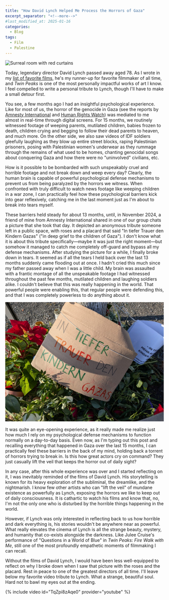 ```yaml
---
title: "How David Lynch Helped Me Process the Horrors of Gaza"
excerpt_separator: "<!--more-->"
#last_modified_at: 2025-01-16
categories:
  - Blog
tags:
  - Film
  - Palestine
---
```


![Surreal room with red curtains](https://image.tmdb.org/t/p/original/2Qjk85myPEynh19CGzOE4PMYjjn.jpg)

Today, legendary director David Lynch passed away aged 78. As I wrote in my <a href="https://janedoe941.github.io/cafealpha/blog/top-films/" target="_blank" rel="noopener noreferrer">list of favorite films</a>, he's my runner-up for favorite filmmaker of all time, and *Twin Peaks* is one of the most personally impactful works of art I know. I feel compelled to write a personal tribute to Lynch, though I'll have to make a small detour first.

You see, a few months ago I had an insightful psychological experience. Like for most of us, the horror of the genocide in Gaza (see the reports by <a href="https://www.amnesty.org/en/latest/news/2024/12/amnesty-international-concludes-israel-is-committing-genocide-against-palestinians-in-gaza/" target="_blank" rel="noopener noreferrer">Amnesty International</a> and <a href="https://www.hrw.org/news/2024/12/19/israels-crime-extermination-acts-genocide-gaza" target="_blank" rel="noopener noreferrer">Human Rights Watch</a>) was mediated to me almost in real-time through digital screens. For 15 months, we routinely witnessed footage of weeping parents, mutilated children, babies frozen to death, children crying and begging to follow their dead parents to heaven, and much more. On the other side, we also saw videos of IDF soldiers gleefully laughing as they blow up entire street blocks, raping Palestinian prisoners, posing with Palestinian women's underwear</a> as they rummage through the remains of what used to be homes, chanting genocidal songs about conquering Gaza and how there were no "uninvolved" civilians, etc.

How is it possible to be bombarded with such unspeakably cruel and horrible footage and not break down and weep every day? Clearly, the human brain is capable of powerful psychological defense mechanisms to prevent us from being paralyzed by the horrors we witness. When confronted with truly difficult to watch news footage like weeping children in a war zone, I can practically feel how these psychological barriers kick into gear reflexively, catching me in the last moment just as I'm about to break into tears myself.

These barriers held steady for about 13 months, until, in November 2024, a friend of mine from Amnesty International shared in one of our group chats a picture that she took that day. It depicted an anonymous tribute someone left in a public space, with roses and a placard that said "In tiefer Trauer den Kindern Gazas" ("in deep grief to the children of Gaza"). I don't know what it is about this tribute specifically—maybe it was just the right moment—but somehow it managed to catch me completely off-guard and bypass all my defense mechanisms. After studying the picture for a while, I finally broke down in tears. It seemed as if all the tears I held back over the last 13 months suddenly came flooding out at once. I hadn't cried this much since my father passed away when I was a little child. My brain was assaulted with a frantic montage of all the unspeakable footage I had witnessed throughout the past few months, mutilated children and laughing soldiers alike. I couldn't believe that this was really happening in the world. That powerful people were enabling this, that regular people were defending this, and that I was completely powerless to do anything about it.

![In tiefer Trauer den Kindern Gazas](../assets/images/gaza-tribute.jpeg)

It was quite an eye-opening experience, as it really made me realize just how much I rely on my psychological defense mechanisms to function normally on a day-to-day basis. Even now, as I'm typing out this post and recalling everything that happened in Gaza over the last 15 months, I can practically feel these barriers in the back of my mind, holding back a torrent of horrors trying to break in. Is this how great actors cry on command? They just casually lift the veil that keeps the horror out of daily sight?

In any case, after this whole experience was over and I started reflecting on it, I was inevitably reminded of the films of David Lynch. His storytelling is known for its heavy exploration of the subliminal, the dreamlike, and the nightmarish. I know few other artists who can "lift the veil" of mundane existence as powerfully as Lynch, exposing the horrors we like to keep out of daily consciousness. It is cathartic to watch his films and know that, no, I'm not the only one who is disturbed by the horrible things happening in the world.

However, if Lynch was only interested in reflecting back to us how horrible and dark everything is, his stories wouldn't be anywhere near as powerful. What really elevates the cinema of Lynch is all the strange beauty, mystery, and humanity that co-exists alongside the darkness. Like Julee Cruise's performance of "Questions in a World of Blue" in *Twin Peaks: Fire Walk with Me*, still one of the most profoundly empathetic moments of filmmaking I can recall.

Without the films of David Lynch, I would have been less well-equipped to reflect on why I broke down when I saw that picture with the roses and the placard. Rest in peace to one of the greatest directors of all time. I'll leave below my favorite video tribute to Lynch. What a strange, beautiful soul. Hard not to bawl my eyes out at the ending.

{% include video id="TqZpi8zAqe0" provider="youtube" %}